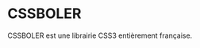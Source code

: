 # CSSBOLER
CSSBOLER est une librairie CSS3 entièrement française.

<sub><link rel="stylesheet" href="https://raw.githubusercontent.com/zxelt/CSSBOLER/main/cssbouler.css"></sub>

